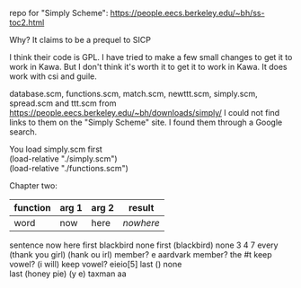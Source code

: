 repo for "Simply Scheme": https://people.eecs.berkeley.edu/~bh/ss-toc2.html  

Why? It claims to be a prequel to SICP   

I think their code is GPL. I have tried to make a few small changes to get it to work in Kawa. But I don't think it's worth it to get it to work in Kawa. It does work with csi and guile.   

database.scm, functions.scm, match.scm, newttt.scm, simply.scm, spread.scm and ttt.scm from https://people.eecs.berkeley.edu/~bh/downloads/simply/ I could not find links to them on the "Simply Scheme" site. I found them through a Google search.   

You load simply.scm first    
(load-relative "./simply.scm")   
(load-relative "./functions.scm")   
  
Chapter two:   

|function|arg 1|arg 2|result|
|--- | --- |--- |--- |
|word|now|here|*nowhere*|
 sentence 	 now	 here
 first	 blackbird	 none
 first	 (blackbird) 	 none
	 3	 4	 7
 every		 (thank you girl) 	 (hank ou irl) 
 member?	 e	 aardvark
 member?	 the		 #t
 keep	 vowel?	 (i will)
 keep	 vowel?		 eieio[5]
 last	 ()	 none	
	 last	 (honey pie)	 (y e)
		 taxman	 aa
